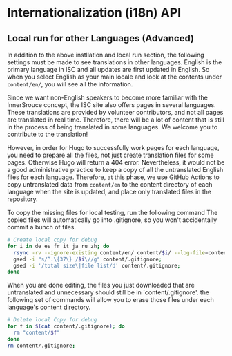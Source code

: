 # Internationalization (i18n) API

## Local run for other Languages (Advanced)

In addition to the above instllation and local run section, the following settings must be made to see translations in other languages.
English is the primary language in ISC and all updates are first updated in English.
So when you select English as your main locale and look at the contents under `content/en/`, you will see all the information.

Since we want non-English speakers to become more familiar with the InnerSrouce concept, the ISC site also offers pages in several languages.
These translations are provided by volunteer contributors, and not all pages are translated in real time.
Therefore, there will be a lot of content that is still in the process of being translated in some languages. We welcome you to contribute to the translation!

However, in order for Hugo to successfully work pages for each language, you need to prepare all the files, not just create translation files for some pages. Otherwise Hugo will return a 404 error. Nevertheless, it would not be a good administrative practice to keep a copy of all the untranslated English files for each language.
Therefore, at this phase, we use GitHub Actions to copy untranslated data from `content/en` to the content directory of each language when the site is updated, and place only translated files in the repository.

To copy the missing files for local testing, run the following command
The copied files will automatically go into .gitignore, so you won't accidentally commit a bunch of files.

```bash
# Create local copy for debug
for i in de es fr it ja ru zh; do
  rsync -rv --ignore-existing content/en/ content/$i/ --log-file=content/.gitignore;
  gsed -i "s/^.\{37\} /$i\//g" content/.gitignore;
  gsed -i '/total size\|file list/d' content/.gitignore;
done
```

When you are done editing, the files you just downloaded that are untranslated and unnecessary should still be in `content/.gitignore'.
the following set of commands will allow you to erase those files under each language's content directory.

```bash
# Delete local Copy for debug
for f in $(cat content/.gitignore); do 
  rm "content/$f"
done
rm content/.gitignore;
```